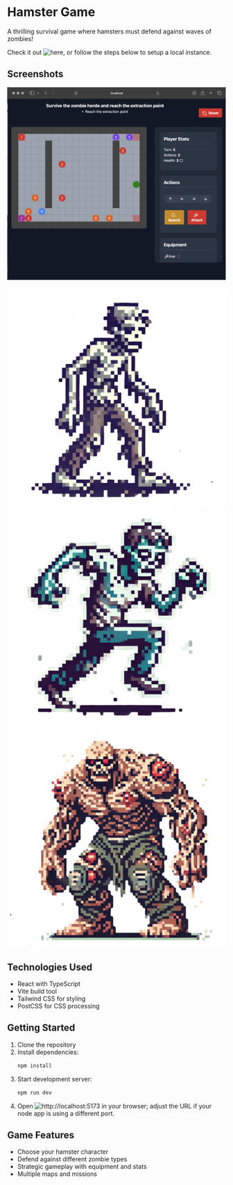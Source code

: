# Hamster Game

A thrilling survival game where hamsters must defend against waves of zombies!

Check it out ![here](https://rocketzombie.netlify.app/), or follow the steps below to setup a local instance.

## Screenshots

![Hamster Hero](./Hamster.png)

![Zombie Walker](./src/public/zombie-walker.png)
![Zombie Runner](./src/public/zombie-runner.png)
![Zombie Fatty](./src/public/zombie-abomination.png)

## Technologies Used

- React with TypeScript
- Vite build tool
- Tailwind CSS for styling
- PostCSS for CSS processing

## Getting Started

1. Clone the repository
2. Install dependencies:
   ```bash
   npm install
   ```
3. Start development server:
   ```bash
   npm run dev
   ```
4. Open ![http://localhost:5173](http://localhost:5173) in your browser; adjust the URL if your node app is using a different port.

## Game Features

- Choose your hamster character
- Defend against different zombie types
- Strategic gameplay with equipment and stats
- Multiple maps and missions
